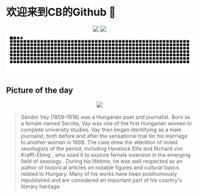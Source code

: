 
# 欢迎来到CB的Github 👋

<div align="center">
  <img height="137px" src="https://github-readme-stats.vercel.app/api?username=SuperCB&show_icons=true&theme=radical" />
  <img height="137px" src="https://github-readme-stats.vercel.app/api/top-langs/?username=SuperCB&hide_title=true&hide_border=true&layout=compact&langs_count=6&text_color=000&icon_color=fff" />
</div>


<div align="center">
    <img src="./contribution-snake/github-contribution-grid-snake.svg" />
</div>



## Picture of the day
<div align="center">
  <img width=400px src="https://upload.wikimedia.org/wikipedia/commons/thumb/e/e0/S%C3%A1ndor_Vay_-_Restoration.jpg/327px-S%C3%A1ndor_Vay_-_Restoration.jpg" />
</div>

>Sándor Vay  (1859–1918) was a Hungarian poet and journalist. Born as a female named Sarolta, Vay was one of the first Hungarian women to complete university studies. Vay then began identifying as a male journalist, both before and after the sensational trial for his marriage to another woman in 1889. The case drew the attention of noted  sexologists  of the period, including  Havelock Ellis  and  Richard von Krafft-Ebing , who used it to explore  female inversion  in the emerging field of  sexology . During his lifetime, he was well respected as an author of historical articles on notable figures and cultural topics related to Hungary. Many of his works have been posthumously republished and are considered an important part of his country's literary heritage.


